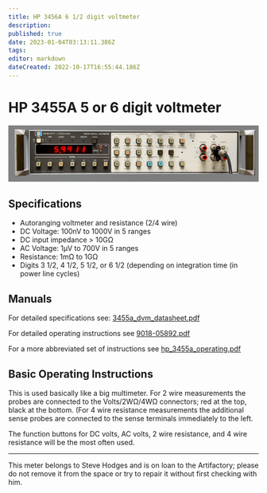 ```yaml
---
title: HP 3456A 6 1/2 digit voltmeter
description: 
published: true
date: 2023-01-04T03:13:11.386Z
tags: 
editor: markdown
dateCreated: 2022-10-17T16:55:44.186Z
---
```


# HP 3455A 5 or 6 digit voltmeter

![hp3455a.jpg](/tools/electronics/hp3455a.jpg)

## Specifications

-   Autoranging voltmeter and resistance (2/4 wire)
-   DC Voltage: 100nV to 1000V in 5 ranges
-   DC input impedance \> 10GΩ
-   AC Voltage: 1µV to 700V in 5 ranges
-   Resistance: 1mΩ to 1GΩ
-   Digits 3 1/2, 4 1/2, 5 1/2, or 6 1/2 (depending on integration time (in power line cycles)

## Manuals

For detailed specifications see: [3455a_dvm_datasheet.pdf](/tools/electronics/3455a_dvm_datasheet.pdf)

For detailed operating instructions see [9018-05892.pdf](/tools/electronics/9018-05892.pdf)

For a more abbreviated set of instructions see [hp_3455a_operating.pdf](/tools/electronics/hp_3455a_operating.pdf)

## Basic Operating Instructions

This is used basically like a big multimeter. For 2 wire measurements the probes are connected to the Volts/2WΩ/4WΩ connectors; red at the top, black at the bottom. (For 4 wire resistance measurements the additional sense probes are connected to the sense terminals immediately to the left.

The function buttons for DC volts, AC volts, 2 wire resistance, and 4 wire resistance will be the most often used.


------------------------------------------------------------------------

This meter belongs to Steve Hodges and is on loan to the Artifactory; please do not remove it from the space or try to repair it without first checking with him.
